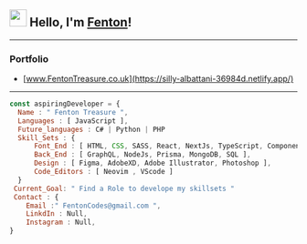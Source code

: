 
## <img src="https://media.giphy.com/media/hvRJCLFzcasrR4ia7z/giphy.gif" width="30px"> Hello, I'm [Fenton](https://silly-albattani-36984d.netlify.app/)!
---
### Portfolio 
- [www.FentonTreasure.co.uk](https://silly-albattani-36984d.netlify.app/)
---
```javascript
const aspiringDeveloper = {
  Name : " Fenton Treasure ",
  Languages : [ JavaScript ],
  Future_languages : C# | Python | PHP
  Skill_Sets : {
      Font_End : [ HTML, CSS, SASS, React, NextJs, TypeScript, Component Libaries, Framer Motion, TailwindCSS ],
      Back_End : [ GraphQL, NodeJs, Prisma, MongoDB, SQL ],
      Design : [ Figma, AdobeXD, Adobe Illustrator, Photoshop ],
      Code_Editors : [ Neovim , VScode ]
  }
 Current_Goal: " Find a Role to develope my skillsets " 
 Contact : {
    Email :" FentonCodes@gmail.com ",
    LinkdIn : Null,
    Instagram : Null,
}
```


